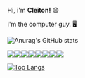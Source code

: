 Hi, i'm <b>Cleiton!</b> 😄

I'm the computer guy. 🖥

![Anurag's GitHub stats](https://github-readme-stats.vercel.app/api?username=cleitondeoliveira&show_icons=true&theme=tokyonight)



<img src="https://img.shields.io/badge/Azure_DevOps-0078D7?style=for-the-badge&logo=azure-devops&logoColor=white"/><img src="https://img.shields.io/badge/Linux-FCC624?style=for-the-badge&logo=linux&logoColor=black"/><img src="https://img.shields.io/badge/kubernetes-326ce5.svg?&style=for-the-badge&logo=kubernetes&logoColor=white"/><img src="https://img.shields.io/badge/Python-FFD43B?style=for-the-badge&logo=python&logoColor=blue"/><img src="https://img.shields.io/badge/Terraform-7B42BC?style=for-the-badge&logo=terraform&logoColor=white"/><img src="https://img.shields.io/badge/Ansible-000000?style=for-the-badge&logo=ansible&logoColor=white"/><img src="https://img.shields.io/badge/Shell_Script-121011?style=for-the-badge&logo=gnu-bash&logoColor=white"/><img src="https://img.shields.io/badge/Helm-0F1689?style=for-the-badge&logo=Helm&labelColor=0F1689"/>

[![Top Langs](https://github-readme-stats.vercel.app/api/top-langs/?username=cleitondeoliveira&layout=compact)](https://github.com/anuraghazra/github-readme-stats)

